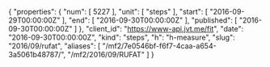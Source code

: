 {
  "properties": {
    "num": [
      5227
    ],
    "unit": [
      "steps"
    ],
    "start": [
      "2016-09-29T00:00:00Z"
    ],
    "end": [
      "2016-09-30T00:00:00Z"
    ],
    "published": [
      "2016-09-30T00:00:00Z"
    ]
  },
  "client_id": "https://www-api.jvt.me/fit",
  "date": "2016-09-30T00:00:00Z",
  "kind": "steps",
  "h": "h-measure",
  "slug": "2016/09/rufat",
  "aliases": [
    "/mf2/7e0546bf-f6f7-4caa-a654-3a5061b48787/",
    "/mf2/2016/09/RUFAT"
  ]
}
